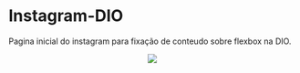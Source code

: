 # Instagram-DIO
 Pagina inicial do instagram para fixação de conteudo sobre flexbox na DIO. 
<div align="center">
 <img src="https://user-images.githubusercontent.com/82816320/176360420-25a75b48-fd15-49b5-8f7e-0f93bd6b5754.jpeg" />
